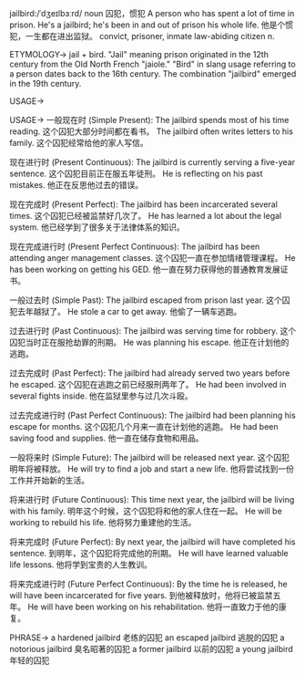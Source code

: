 jailbird:/ˈdʒeɪlbɜːrd/
noun
囚犯，惯犯
A person who has spent a lot of time in prison.
He's a jailbird; he's been in and out of prison his whole life. 他是个惯犯，一生都在进出监狱。
convict, prisoner, inmate
law-abiding citizen
n.

ETYMOLOGY->
jail + bird.  "Jail" meaning prison originated in the 12th century from the Old North French "jaiole."  "Bird" in slang usage referring to a person dates back to the 16th century. The combination "jailbird" emerged in the 19th century.


USAGE->

USAGE->
一般现在时 (Simple Present):
The jailbird spends most of his time reading.  这个囚犯大部分时间都在看书。
The jailbird often writes letters to his family. 这个囚犯经常给他的家人写信。

现在进行时 (Present Continuous):
The jailbird is currently serving a five-year sentence.  这个囚犯目前正在服五年徒刑。
He is reflecting on his past mistakes. 他正在反思他过去的错误。

现在完成时 (Present Perfect):
The jailbird has been incarcerated several times. 这个囚犯已经被监禁好几次了。
He has learned a lot about the legal system.  他已经学到了很多关于法律体系的知识。

现在完成进行时 (Present Perfect Continuous):
The jailbird has been attending anger management classes.  这个囚犯一直在参加情绪管理课程。
He has been working on getting his GED. 他一直在努力获得他的普通教育发展证书。

一般过去时 (Simple Past):
The jailbird escaped from prison last year.  这个囚犯去年越狱了。
He stole a car to get away. 他偷了一辆车逃跑。

过去进行时 (Past Continuous):
The jailbird was serving time for robbery.  这个囚犯当时正在服抢劫罪的刑期。
He was planning his escape. 他正在计划他的逃跑。

过去完成时 (Past Perfect):
The jailbird had already served two years before he escaped.  这个囚犯在逃跑之前已经服刑两年了。
He had been involved in several fights inside. 他在监狱里参与过几次斗殴。

过去完成进行时 (Past Perfect Continuous):
The jailbird had been planning his escape for months.  这个囚犯几个月来一直在计划他的逃跑。
He had been saving food and supplies.  他一直在储存食物和用品。

一般将来时 (Simple Future):
The jailbird will be released next year.  这个囚犯明年将被释放。
He will try to find a job and start a new life. 他将尝试找到一份工作并开始新的生活。

将来进行时 (Future Continuous):
This time next year, the jailbird will be living with his family. 明年这个时候，这个囚犯将和他的家人住在一起。
He will be working to rebuild his life. 他将努力重建他的生活。

将来完成时 (Future Perfect):
By next year, the jailbird will have completed his sentence. 到明年，这个囚犯将完成他的刑期。
He will have learned valuable life lessons. 他将学到宝贵的人生教训。

将来完成进行时 (Future Perfect Continuous):
By the time he is released, he will have been incarcerated for five years.  到他被释放时，他将已被监禁五年。
He will have been working on his rehabilitation. 他将一直致力于他的康复。


PHRASE->
a hardened jailbird  老练的囚犯
an escaped jailbird  逃脱的囚犯
a notorious jailbird  臭名昭著的囚犯
a former jailbird  以前的囚犯
a young jailbird  年轻的囚犯

